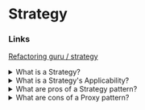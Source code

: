 # Strategy

### Links

[Refactoring guru / strategy](https://refactoring.guru/design-patterns/strategy)

<details>
  <summary>What is a Strategy?</summary>

Strategy is a behavioral design pattern that lets you define a family of algorithms, put each of them into a separate class, and make their objects interchangeable.

</details>

<details>
  <summary>What is a Strategy's Applicability?</summary>

- Use the Strategy pattern when you want to use different variants of an algorithm within an object and be able to switch from one algorithm to another during runtime;
- Use the Strategy when you have a lot of similar classes that only differ in the way they execute some behavior;
- Use the pattern to isolate the business logic of a class from the implementation details of algorithms that may not be as important in the context of that logic;
- Use the pattern when your class has a massive conditional statement that switches between different variants of the same algorithm.

</details>

<details>
  <summary>What are pros of a Strategy pattern?</summary>

- It is possible to swap algorithms used inside an object at runtime;
- It is possible to isolate the implementation details of an algorithm from the code that uses it;
- It is possible to replace inheritance with composition;
- It is possible to introduce new strategies without having to change the context (Open/Closed Principle).

</details>

<details>
  <summary>What are cons of a Proxy pattern?</summary>

- If you only have a couple of algorithms and they rarely change, there’s no real reason to overcomplicate the program with new classes and interfaces that come along with the pattern;
- Clients must be aware of the differences between strategies to be able to select a proper one;
- A lot of modern programming languages have functional type support that lets you implement different versions of an algorithm inside a set of anonymous functions. Then you could use these functions exactly as you’d have used the strategy objects, but without bloating your code with extra classes and interfaces.

</details>
